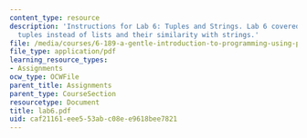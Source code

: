 ```yaml
---
content_type: resource
description: 'Instructions for Lab 6: Tuples and Strings. Lab 6 covered the use of
  tuples instead of lists and their similarity with strings.'
file: /media/courses/6-189-a-gentle-introduction-to-programming-using-python-january-iap-2008/caf21161eee553abc08ee9618bee7821_lab6.pdf
file_type: application/pdf
learning_resource_types:
- Assignments
ocw_type: OCWFile
parent_title: Assignments
parent_type: CourseSection
resourcetype: Document
title: lab6.pdf
uid: caf21161-eee5-53ab-c08e-e9618bee7821
---
```

